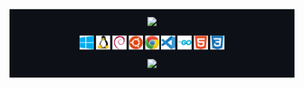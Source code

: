 <div style="background-color:#0D1117; overflow:hidden;">
    <p align="center">
        <img src="https://github-readme-streak-stats.herokuapp.com/?user=brandleesee&theme=black-ice&hide_title=true&hide_border=true&date_format=j%20M%5B%20Y%5D&stroke=0000&background=0D1117&ring=ff0000&fire=ff0000&currStreakLabel=fff" />
    </p>
    <p align="center">
        <img src="https://raw.githubusercontent.com/devicons/devicon/master/icons/windows8/windows8-original.svg" width="25px" height="25px"/>
        <img src="https://raw.githubusercontent.com/devicons/devicon/master/icons/linux/linux-original.svg" width="25px" height="25px"/>
        <img src="https://raw.githubusercontent.com/devicons/devicon/master/icons/debian/debian-plain.svg" width="25px" height="25px"/>
        <img src="https://raw.githubusercontent.com/devicons/devicon/master/icons/ubuntu/ubuntu-plain.svg" width="25px" height="25px"/>
        <img src="https://raw.githubusercontent.com/devicons/devicon/master/icons/chrome/chrome-original.svg" width="25px" height="25px"/>
        <img src="https://raw.githubusercontent.com/devicons/devicon/master/icons/vscode/vscode-original.svg" width="25px" height="25px"/>
        <img src="https://raw.githubusercontent.com/devicons/devicon/master/icons/go/go-original-wordmark.svg" width="25px" height="25px"/>
        <img src="https://raw.githubusercontent.com/devicons/devicon/master/icons/html5/html5-plain.svg" width="25px" height="25px"/>
        <img src="https://raw.githubusercontent.com/devicons/devicon/master/icons/css3/css3-plain.svg" width="25px" height="25px"/>
    </p>
    <p align='center'>
        <img src="https://github-readme-stats.vercel.app/api?username=brandleesee&hide_title=true&hide_border=true&show_icons=true&include_all_commits=true&count_private=true&bg_color=0D1117&title_color=fff&text_color=fff&icon_color=ff0000" />
    </p>
</div>


<!--
**brandleesee/brandleesee** is a ✨ _special_ ✨ repository because its `README.md` (this file) appears on your GitHub profile.

Here are some ideas to get you started:

- 🔭 I’m currently working on ...
- 🌱 I’m currently learning ...
- 👯 I’m looking to collaborate on ...
- 🤔 I’m looking for help with ...
- 💬 Ask me about ...
- 📫 How to reach me: ...
- 😄 Pronouns: ...
- ⚡ Fun fact: ...
-->
